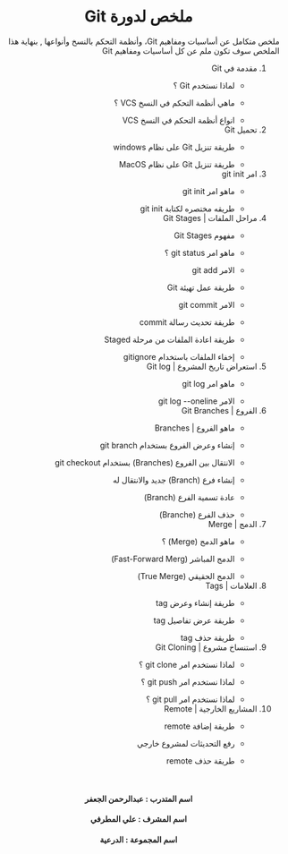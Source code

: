﻿# <div dir=rtl align="center"> ملخص  لدورة Git</div>

<p><div dir=rtl>ملخص متكامل عن  أساسيات ومفاهيم Git، وأنظمة التحكم بالنسخ وأنواعها , بنهاية هذا الملخص  سوف تكون ملم عن كل أساسيات ومفاهيم Git </div></p>
<div dir=rtl>
<ol>
<li>مقدمة في Git</li>
<ul>
<li>لماذا نستخدم Git ؟</li>
</ul>
<ul>
<li>ماهي أنظمة التحكم في النسخ VCS ؟</li>
</ul>
<ul>
<li>انواع أنظمة التحكم في النسخ VCS</li>
</ul>
<li>تحميل Git</li> 
<ul>
<li>طريقة تنزيل Git على  نظام windows</li>
</ul>
<ul>
<li>طريقة تنزيل Git على  نظام MacOS </li>
</ul>
<li>امر git init</li> 
<ul>
<li>ماهو امر git init </li>
</ul>
<ul>
<li>طريقه مختصره لكتابة git init </li>
</ul>
<li>مراحل الملفات | Git Stages</li> 
<ul>
<li>مفهوم Git Stages</li>
</ul>
<ul>
<li>ماهو امر git status ؟</li>
</ul>
<ul>
<li>الامر git add</li>
</ul>
<ul>
<li>طريقة عمل تهيئة Git </li>
</ul>
<ul>
<li>الامر git commit</li>
</ul>
<ul>
<li> طريقة تحديث رسالة commit  </li>
</ul>
<ul>
<li> طريقة اعادة الملفات من مرحلة Staged </li>
</ul>
<ul>
<li>إخفاء الملفات باستخدام gitignore</li>
</ul>
<li>استعراض تاريخ المشروع | Git log</li> 
<ul>
<li>ماهو امر git log</li>
</ul>
<ul>
<li>الامر git log --oneline</li>
</ul>
<li>الفروع | Git Branches</li>
<ul>
<li> ماهو الفروع | Branches </li>
</ul><ul>
<li>إنشاء وعرض الفروع بستخدام git branch</li>
</ul><ul>
<li>الانتقال بين الفروع   (Branches) بستخدام git checkout  </li>
</ul><ul>
<li>إنشاء فرع  (Branch) جديد والانتقال له</li>
</ul><ul>
<li>عادة تسمية الفرع  (Branch)</li>
</ul>
<ul>
<li>حذف الفرع  (Branche)</li>
</ul>
<li>الدمج | Merge</li>
<ul>
<li>ماهو الدمج (Merge) ؟</li>
</ul>
<ul>
<li>الدمج المباشر (Fast-Forward Merg)</li>
</ul>
<ul>
<li>الدمج الحقيقي (True Merge)</li>
</ul>
<li>العلامات | Tags</li>
<ul>
<li> طريقة إنشاء وعرض tag</li>
</ul>
<ul>
<li>طريقة عرض تفاصيل tag</li>
</ul>
<ul>
<li>طريقة حذف tag</li>
</ul>
<li>استنساخ مشروع | Git Cloning</li>
<ul>
<li>لماذا نستخدم  امر git clone ؟</li>
</ul>
<ul>
<li> لماذا نستخدم  امر git push ؟ </li>
</ul>
<ul>
<li>لماذا نستخدم  امر git pull ؟</li>
</ul>
<li>المشاريع الخارجية | Remote</li>
<ul>
<li>طريقة إضافة remote</li>
</ul>
<ul>
<li>رفع التحديثات لمشروع خارجي</li>
</ul>
<ul>
<li>طريقة حذف remote </li>
</ul>




</ol>

<br/>

 #### <div dir=rtl align="center"> اسم المتدرب : عبدالرحمن الجعفر</div>
  #### <div dir=rtl align="center"> اسم المشرف : علي المطرفي</div>
   #### <div dir=rtl align="center"> اسم المجموعة : الدرعية</div>






